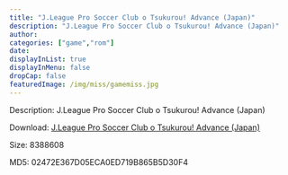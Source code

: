 ```yaml
---
title: "J.League Pro Soccer Club o Tsukurou! Advance (Japan)"
description: "J.League Pro Soccer Club o Tsukurou! Advance (Japan)"
author: 
categories: ["game","rom"]
date: 
displayInList: true
displayInMenu: false
dropCap: false
featuredImage: /img/miss/gamemiss.jpg
---
```


Description: J.League Pro Soccer Club o Tsukurou! Advance (Japan)

Download: <a style="text-decoration:underline;" href="https://mega.nz/#!7CQASI7J!UbF63O7Rk2Ok_zgoyxIUV706LjDb58c8ILwWY-U3Hrk" target = "_blank" rel = "nofollow" > J.League Pro Soccer Club o Tsukurou! Advance (Japan)</a>

Size: 8388608

MD5: 02472E367D05ECA0ED719B865B5D30F4

